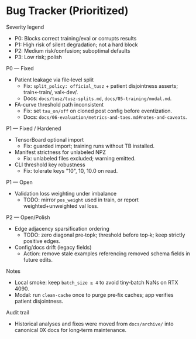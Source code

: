# Bug Tracker (Prioritized)

Severity legend
- P0: Blocks correct training/eval or corrupts results
- P1: High risk of silent degradation; not a hard block
- P2: Medium risk/confusion; suboptimal defaults
- P3: Low risk; polish

P0 — Fixed
- Patient leakage via file‑level split
  - Fix: `split_policy: official_tusz` + patient disjointness asserts; train←train/, val←dev/.
  - Docs: `docs/tusz/tusz-splits.md`, `docs/05-training/modal.md`.
- FA‑curve threshold path inconsistent
  - Fix: set `tau_on/off` on cloned post config before eventization.
  - Docs: `docs/06-evaluation/metrics-and-taes.md#notes-and-caveats`.

P1 — Fixed / Hardened
- TensorBoard optional import
  - Fix: guarded import; training runs without TB installed.
- Manifest strictness for unlabeled NPZ
  - Fix: unlabeled files excluded; warning emitted.
- CLI threshold key robustness
  - Fix: tolerate keys "10", 10, 10.0 on read.

P1 — Open
- Validation loss weighting under imbalance
  - TODO: mirror `pos_weight` used in train, or report weighted+unweighted val loss.

P2 — Open/Polish
- Edge adjacency sparsification ordering
  - TODO: zero diagonal pre‑topk; threshold before top‑k; keep strictly positive edges.
- Config/docs drift (legacy fields)
  - Action: remove stale examples referencing removed schema fields in future edits.

Notes
- Local smoke: keep `batch_size ≥ 4` to avoid tiny‑batch NaNs on RTX 4090.
- Modal: run `clean-cache` once to purge pre‑fix caches; app verifies patient disjointness.

Audit trail
- Historical analyses and fixes were moved from `docs/archive/` into canonical 0X docs for long‑term maintenance.
